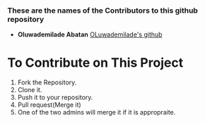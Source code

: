 ### These are the names of the Contributors to this github repository

* **Oluwademilade Abatan** [OLuwademilade's github](https://github.com/Demilade362)

# To Contribute on This Project
1. Fork the Repository.
2. Clone it.
3. Push it to your repository.
4. Pull request(Merge it)
5. One of the two admins will merge it if it is appropraite.
